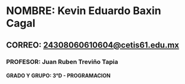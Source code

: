 # NOMBRE: Kevin Eduardo Baxin Cagal
## CORREO: 24308060610604@cetis61.edu.mx
### PROFESOR: Juan Ruben Treviño Tapia
#### GRADO Y GRUPO: 3°D - PROGRAMACION

